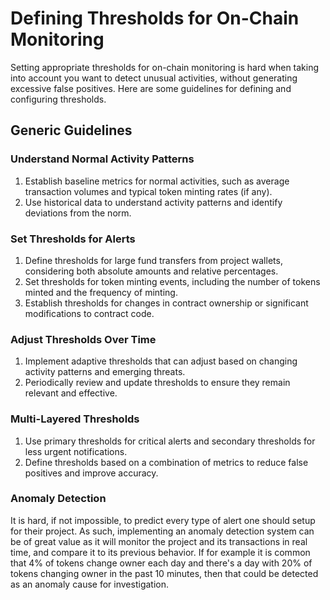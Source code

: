 # Defining Thresholds for On-Chain Monitoring

Setting appropriate thresholds for on-chain monitoring is hard when taking into account you want to detect unusual activities, without generating excessive false positives. Here are some guidelines for defining and configuring thresholds.

## Generic Guidelines

### Understand Normal Activity Patterns
1. Establish baseline metrics for normal activities, such as average transaction volumes and typical token minting rates (if any).
2. Use historical data to understand activity patterns and identify deviations from the norm.

### Set Thresholds for Alerts
1. Define thresholds for large fund transfers from project wallets, considering both absolute amounts and relative percentages.
2. Set thresholds for token minting events, including the number of tokens minted and the frequency of minting.
3. Establish thresholds for changes in contract ownership or significant modifications to contract code.

### Adjust Thresholds Over Time
1. Implement adaptive thresholds that can adjust based on changing activity patterns and emerging threats.
2. Periodically review and update thresholds to ensure they remain relevant and effective.

### Multi-Layered Thresholds
1. Use primary thresholds for critical alerts and secondary thresholds for less urgent notifications.
2. Define thresholds based on a combination of metrics to reduce false positives and improve accuracy.

### Anomaly Detection

It is hard, if not impossible, to predict every type of alert one should setup for their project. As such, implementing an anomaly detection system can be of great value as it will monitor the project and its transactions in real time, and compare it to its previous behavior. If for example it is common that 4% of tokens change owner each day and there's a day with 20% of tokens changing owner in the past 10 minutes, then that could be detected as an anomaly cause for investigation.
